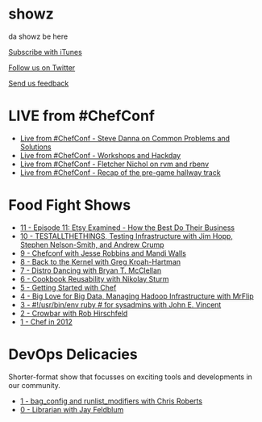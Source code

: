 showz
=====

da showz be here

[Subscribe with iTunes](http://itunes.apple.com/us/podcast/the-food-fight-show/id495577922#)

[Follow us on Twitter](https://twitter.com/#!/foodfightshow)

[Send us feedback](mailto:info@foodfightshow.org)

LIVE from #ChefConf
==================

* [Live from #ChefConf - Steve Danna on Common Problems and Solutions](http://www.foodfightshow.org/2012/05/chefconf-update-4-steve-danna-on-common.html)
* [Live from #ChefConf - Workshops and Hackday](http://www.foodfightshow.org/2012/05/chefconf-update-3-workshops-hackday.html)
* [Live from #ChefConf - Fletcher Nichol on rvm and rbenv](http://www.foodfightshow.org/2012/05/live-from-chefconf-1-fletcher-nichol-on.html)
* [Live from #ChefConf - Recap of the pre-game hallway track](http://www.foodfightshow.org/2012/05/live-from-chefconf-0.html)

Food Fight Shows
=================

* [11 - Episode 11: Etsy Examined - How the Best Do Their Business](http://www.foodfightshow.org/2012/05/episode-11-etsy-examined-how-best-do.html)
* [10 - TESTALLTHETHINGS, Testing Infrastructure with Jim Hopp, Stephen Nelson-Smith, and Andrew Crump](http://www.foodfightshow.org/2012/04/episode-10-testallthethings-testing.html)
* [9 - Chefconf with Jesse Robbins and Mandi Walls](http://www.foodfightshow.org/2012/04/episode-9-chefconf-with-jesse-robbins.html)
* [8 - Back to the Kernel with Greg Kroah-Hartman](http://www.foodfightshow.org/2012/04/episode-8-back-to-kernel-with-greg.html)
* [7 - Distro Dancing with Bryan T. McClellan](http://www.foodfightshow.org/2012/03/episode-7-distro-dancing-with-brian-t.html)
* [6 - Cookbook Reusability with Nikolay Sturm](http://www.foodfightshow.org/2012/03/episode-6-cookbook-reusability-with.html)
* [5 - Getting Started with Chef](http://www.foodfightshow.org/2012/03/episode-5-getting-started-with-chef.html)
* [4 - Big Love for Big Data, Managing Hadoop Infrastructure with MrFlip](http://www.foodfightshow.org/2012/02/episode-4-big-love-for-big-data.html)
* [3 - #!/usr/bin/env ruby # for sysadmins with John E. Vincent](http://www.foodfightshow.org/2012/02/episode-3-usrbinruby-for-sysadmins-with.html)
* [2 - Crowbar with Rob Hirschfeld](http://www.foodfightshow.org/2012/01/episode-2-crowbar.html)
* [1 - Chef in 2012](http://www.foodfightshow.org/2012/01/episode-1-chef-in-2012.html)


DevOps Delicacies
=================

Shorter-format show that focusses on exciting tools and developments in our community.

* [1 - bag_config and runlist_modifiers with Chris Roberts](http://www.foodfightshow.org/2012/05/devops-delicacy-1-bagconfig-and.html)
* [0 - Librarian with Jay Feldblum](http://www.foodfightshow.org/2012/04/devops-delicacy-0-librarian-with-jay.html)

